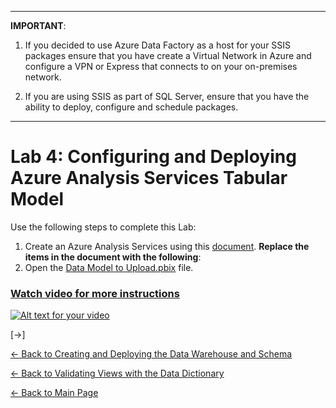 ﻿**************************************************************************************************************************************************************************************** 
**IMPORTANT**:  

1. If you decided to use Azure Data Factory as a host for your SSIS packages ensure that you have create a Virtual Network in Azure and configure a VPN or Express that connects to on your on-premises network.

2. If you are using SSIS as part of SQL Server, ensure that you have the ability to deploy, configure and schedule packages.
**************************************************************************************************************************************************************************************** 


# Lab 4:  Configuring and Deploying Azure Analysis Services Tabular Model

Use the following steps to complete this Lab:
1. Create an Azure Analysis Services using this [document](https://docs.microsoft.com/en-us/azure/sql-database/sql-database-get-started-portal).  **Replace the items in the document with the following**:  
2.  Open the [Data Model to Upload.pbix]() file.

###  [Watch video for more instructions](http://www.youtube.com/watch?v=U1dC-iKgKys)
[![Alt text for your video](https://img.youtube.com/vi/U1dC-iKgKys/0.jpg)](http://www.youtube.com/watch?v=U1dC-iKgKys)

[->]

[<- Back to Creating and Deploying the Data Warehouse and Schema](https://github.com/pleblanc72/Insights-in-a-Day/tree/master/2%20-%20Lab%202%20Creating%20and%20Deploying%20the%20Data%20Warehouse%20and%20Schema)

[<- Back to Validating Views with the Data Dictionary](https://github.com/pleblanc72/Insights-in-a-Day/tree/master/1%20-%20Lab%201%20Validating%20Data%20Dictionary)

[<- Back to Main Page](https://github.com/pleblanc72/Insights-in-a-Day)
